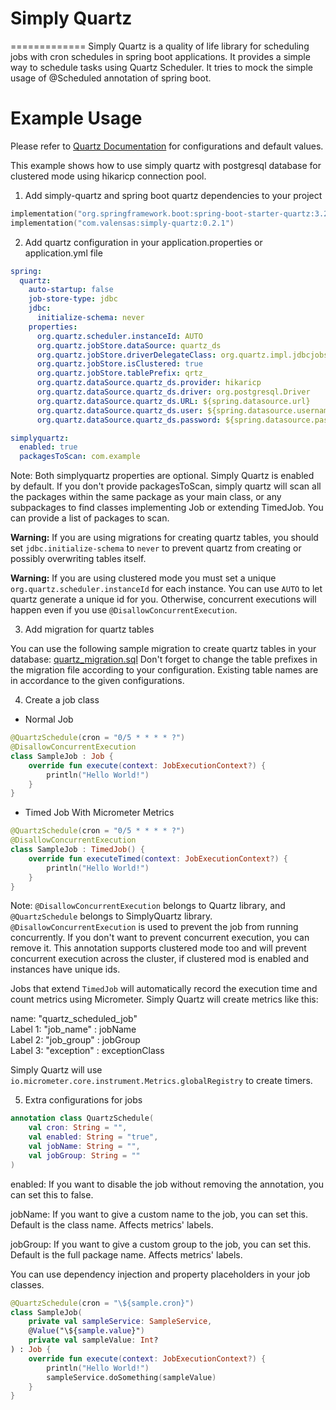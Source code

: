 # Simply Quartz
=============
Simply Quartz is a quality of life library for scheduling jobs with cron schedules in spring boot applications. It
provides a simple way to schedule tasks using Quartz Scheduler. It tries to mock the simple usage of @Scheduled
annotation of spring boot.

# Example Usage

Please refer to [Quartz Documentation](https://www.quartz-scheduler.org/documentation/quartz-2.3.0/configuration/) for
configurations and default values.

This example shows how to use simply quartz with postgresql database for clustered mode using hikaricp connection pool.

1) Add simply-quartz and spring boot quartz dependencies to your project

```kts
implementation("org.springframework.boot:spring-boot-starter-quartz:3.2.0")
implementation("com.valensas:simply-quartz:0.2.1")
```

2) Add quartz configuration in your application.properties or application.yml file

```yml
spring:
  quartz:
    auto-startup: false
    job-store-type: jdbc
    jdbc:
      initialize-schema: never
    properties:
      org.quartz.scheduler.instanceId: AUTO
      org.quartz.jobStore.dataSource: quartz_ds
      org.quartz.jobStore.driverDelegateClass: org.quartz.impl.jdbcjobstore.PostgreSQLDelegate
      org.quartz.jobStore.isClustered: true
      org.quartz.jobStore.tablePrefix: qrtz_
      org.quartz.dataSource.quartz_ds.provider: hikaricp
      org.quartz.dataSource.quartz_ds.driver: org.postgresql.Driver
      org.quartz.dataSource.quartz_ds.URL: ${spring.datasource.url}
      org.quartz.dataSource.quartz_ds.user: ${spring.datasource.username}
      org.quartz.dataSource.quartz_ds.password: ${spring.datasource.password}

simplyquartz:
  enabled: true
  packagesToScan: com.example
```

Note: Both simplyquartz properties are optional. Simply Quartz is enabled by default. If you don't provide packagesToScan, simply quartz will scan all the packages
within the same package as your main class, or any subpackages to find classes implementing Job or extending TimedJob. You can provide a list of packages to scan.

**Warning:** If you are using migrations for creating quartz tables, you should set `jdbc.initialize-schema` to `never`
to prevent quartz from creating or possibly overwriting tables itself.

**Warning:** If you are using clustered mode you must set a unique `org.quartz.scheduler.instanceId` for each instance.
You can use `AUTO` to let quartz generate a unique id for you. Otherwise, concurrent executions will happen even if you
use `@DisallowConcurrentExecution`.

3) Add migration for quartz tables

You can use the following sample migration to create quartz tables in your
database: [quartz_migration.sql](https://github.com/Valensas/simply-quartz/blob/main/sample_config/quartz_migration.sql)
Don't forget to change the table prefixes in the migration file according to your configuration. Existing table names
are in accordance to the given configurations.

4) Create a job class

- Normal Job

```kotlin
@QuartzSchedule(cron = "0/5 * * * * ?")
@DisallowConcurrentExecution
class SampleJob : Job {
    override fun execute(context: JobExecutionContext?) {
        println("Hello World!")
    }
}
```

- Timed Job With Micrometer Metrics

```kotlin
@QuartzSchedule(cron = "0/5 * * * * ?")
@DisallowConcurrentExecution
class SampleJob : TimedJob() {
    override fun executeTimed(context: JobExecutionContext?) {
        println("Hello World!")
    }
}
```

Note: `@DisallowConcurrentExecution` belongs to Quartz library, and `@QuartzSchedule` belongs to SimplyQuartz library.
`@DisallowConcurrentExecution` is used to prevent the job from running concurrently. If you don't want to prevent
concurrent execution, you can remove it. This annotation supports clustered mode too and will prevent concurrent
execution across the cluster, if clustered mod is enabled and instances have unique ids.

Jobs that extend `TimedJob` will automatically record the execution time and count metrics using Micrometer.
Simply Quartz will create metrics like this:

name: "quartz_scheduled_job"\
Label 1: "job_name" : jobName\
Label 2: "job_group" : jobGroup\
Label 3: "exception" : exceptionClass

Simply Quartz will use `io.micrometer.core.instrument.Metrics.globalRegistry` to create timers.

5) Extra configurations for jobs

```kotlin
annotation class QuartzSchedule(
    val cron: String = "",
    val enabled: String = "true",
    val jobName: String = "",
    val jobGroup: String = ""
)
```

enabled: If you want to disable the job without removing the annotation, you can set this to false.

jobName: If you want to give a custom name to the job, you can set this. Default is the class name. Affects metrics'
labels.

jobGroup: If you want to give a custom group to the job, you can set this. Default is the full package name. Affects
metrics' labels.

You can use dependency injection and property placeholders in your job classes.

```kotlin
@QuartzSchedule(cron = "\${sample.cron}")
class SampleJob(
    private val sampleService: SampleService,
    @Value("\${sample.value}")
    private val sampleValue: Int?
) : Job {
    override fun execute(context: JobExecutionContext?) {
        println("Hello World!")
        sampleService.doSomething(sampleValue)
    }
}
```